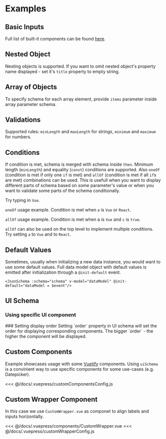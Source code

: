 # Examples
## Basic Inputs
Full list of built-it components can be found [here](/guide/#built-in-components).
<Demo schema-name="basic"/>

## Nested Object
Nesting objects is supported. If you want to omit nested object's property name displayed - set it's `title` property to empty string.
<Demo schema-name="nested"/>

## Array of Objects
To specify schema for each array element, provide `items` parameter inside array parameter schema.
<Demo schema-name="arrayOfObjects"/>

## Validations
Supported rules: `minLength` and `maxLength` for strings, `minimum` and `maximum` for numbers.
<Demo schema-name="home"/>

## Conditions
If condition is met, schema is merged with schema inside `then`. Minimum length (`minLength`) and equality (`const`) conditions are supported. Also `oneOf` (condition is met if only one `if` is met) and `allOf` (condition is met if all `if`s are met) combinations can be used. This is usefull when you want to display different parts of schema based on some parameter's value or when you want to validate some parts of the schema conditionally.

Try typing in `Vue`.
<Demo schema-name="conditions"/>

`oneOf` usage example. Condition is met when `a` is `Vue` or `React`.
<Demo schema-name="conditionsOneOf"/>

`allOf` usage example. Condition is met when a is `Vue` and `c` is `true`.
<Demo schema-name="conditionsAllOf"/>

`allOf` can also be used on the top level to implement multiple conditions. Try setting `a` to `Vue` and to `React`.
<Demo schema-name="conditionsAllOfSeveral"/>

## Default Values
Sometimes, usually when initializing a new data instance, you would want to use some default values. Full data model object with default values is emitted after initialization through a `@init-default` event.
``` vue
<JsonSchema :schema="schema" v-model="dataModel" @init-default="dataModel = $event"/>
```
<Demo schema-name="defaults" :use-defaults="true"/>

## UI Schema
### Using specific UI component
<Demo schema-name="radio" :use-ui-schema="true" :use-defaults="true"/>
### Setting display order
Setting `order` property in UI schema will set the order for displaying corresponding components. The bigger `order` - the higher the component will be displayed.
<Demo schema-name="order" :use-ui-schema="true" :use-defaults="true"/>

## Custom Components
Example showcases usage with some [Vuetify](https://vuetifyjs.com/) components. Using `uiSchema` is a convinient way to use specific components for some use-cases (e.g. Datepicker).
<Demo schema-name="customComponents" :use-ui-schema="true" :use-custom-components="true"/>

<SourceCode title="Components Config">
<<< @/docs/.vuepress/customComponentsConfig.js
</SourceCode>

## Custom Wrapper Component
In this case we use `CustomWrapper.vue` as componet to align labels and inputs horizontally.
<Demo schema-name="basic" :use-custom-wrapper="true"/>

<SourceCode title="CustomWrapper.vue">
<<< @/docs/.vuepress/components/CustomWrapper.vue
</SourceCode>

<SourceCode title="Wrapper Config">
<<< @/docs/.vuepress/customWrapperConfig.js
</SourceCode>